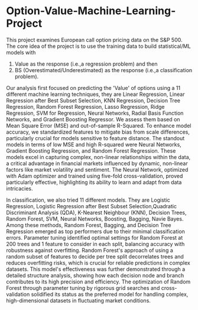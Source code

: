 # Option-Value-Machine-Learning-Project

This project examines European call option pricing data on the S&P 500. The core idea of the project is to use the training data to build statistical/ML models with 
1) Value as the response (i.e.,a regression problem) and then
2) BS (Overestimated/Underestimated) as the response (i.e.,a classification problem).

Our analysis first focused on predicting the 'Value' of options using a 11 different machine learning techniques, they are Linear Regression, Linear Regression after Best Subset Selection, KNN Regression, Decision Tree Regression, Random Forest Regression, Lasso Regression, Ridge Regression, SVM for Regression, Neural Networks, Radial Basis Function Networks, and Gradient Boosting Regressor. We assess them based on Mean Square Error (MSE) and out-of-sample R-Squared. To enhance model accuracy, we standardized features to mitigate bias from scale differences, particularly crucial for models sensitive to feature distance. The standout models in terms of low MSE and high R-squared were Neural Networks, Gradient Boosting Regression, and Random Forest Regression. These models excel in capturing complex, non-linear relationships within the data, a critical advantage in financial markets influenced by dynamic, non-linear factors like market volatility and sentiment. The Neural Network, optimized with Adam optimizer and trained using five-fold cross-validation, proved particularly effective, highlighting its ability to learn and adapt from data intricacies.

In classification, we also tried 11 different models. They are Logistic Regression, Logistic Regression after Best Subset Selection,Quadratic Discriminant Analysis (QDA), K-Nearest Neighbour (KNN), Decision Trees, Random Forest, SVM, Neural Networks, Boosting, Bagging, Navie Bayes. Among these methods, Random Forest, Bagging, and Decision Tree Regression emerged as top performers due to their minimal classification errors. Parameter tuning identified optimal settings for Random Forest at 200 trees and 1 feature to consider in each split, balancing accuracy with robustness against overfitting. Random Forest's approach of using a random subset of features to decide per tree split decorrelates trees and reduces overfitting risks, which is crucial for reliable predictions in complex datasets. This model's effectiveness was further demonstrated through a detailed structure analysis, showing how each decision node and branch contributes to its high precision and efficiency. The optimization of Random Forest through parameter tuning by rigorous grid searches and cross-validation solidified its status as the preferred model for handling complex, high-dimensional datasets in fluctuating market conditions.
